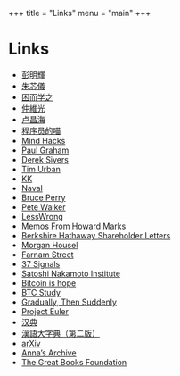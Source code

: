 +++
title = "Links"
menu = "main"
+++

# Links

* [彭明輝](https://mhperng.blogspot.com/)
* [朱芯儀](https://juliavc.com/)
* [困而学之](https://caminodetexas.substack.com/)
* [仲維光](https://zhongweiguang2020.blogspot.com/)
* [卢昌海](https://changhai.org/)
* [程序员的喵](https://catcoding.me/)
* [Mind Hacks](https://mindhacks.cn/)
* [Paul Graham](http://www.paulgraham.com/)
* [Derek Sivers](https://sive.rs/)
* [Tim Urban](https://waitbutwhy.com/)
* [KK](https://kk.org/kk/)
* [Naval](https://nav.al)
* [Bruce Perry](https://www.bdperry.com/)
* [Pete Walker](https://www.pete-walker.com/)
* [LessWrong](https://www.lesswrong.com/)
* [Memos From Howard Marks](https://www.oaktreecapital.com/insights/memos)
* [Berkshire Hathaway Shareholder Letters](http://www.berkshirehathaway.com/letters/letters.html)
* [Morgan Housel](https://collabfund.com/blog/)
* [Farnam Street](https://fs.blog/)
* [37 Signals](https://37signals.com/)
* [Satoshi Nakamoto Institute](https://nakamotoinstitute.org/)
* [Bitcoin is hope](https://www.hope.com/)
* [BTC Study](https://www.btcstudy.org/)
* [Gradually, Then Suddenly](https://unchained.com/blog/category/gradually-then-suddenly/)
* [Project Euler](https://projecteuler.net/)
* [汉典](http://www.zdic.net/)
* [漢語大字典（第二版）](http://www.homeinmists.com/hd/index.html)
* [arXiv](https://arxiv.org/)
* [Anna’s Archive](https://annas-archive.org/)
* [The Great Books Foundation](https://www.greatbooks.org/)